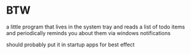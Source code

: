 # BTW

a little program that lives in the system tray and reads a list of todo items and periodically reminds you about them via windows notifications

should probably put it in startup apps for best effect